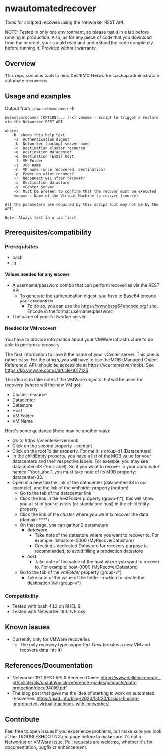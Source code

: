 # nwautomatedrecover
Tools for scripted recovers using the Networker REST API.

NOTE: Tested in only one environment, so please test it in a lab before running in production. Also, as for any piece of code that you download from the internet, your should read and understand the code completely before running it. Provided without warranty.
## Overview
This repo contains tools to help Dell/EMC Networker backup administrators automate recoveries
## Usage and examples
Output from `./nwrestvmrecover`  -h
```
nwrestvmrecover [OPTION]... [-x] vmname - Script to trigger a restore via the Networker REST API

where:
   -h  shows this help text
    -a  Authentication digest
    -b  Networker (backup) server name
    -c  Destination cluster resource
    -d  Destination datacenter
    -e  Destination (ESXi) host
    -f  VM Folder
    -j  Job name
    -n  VM name (once recovered, destination)
    -p  Power on after recover?
    -r  Reconnect NIC after recover?
    -s  Destination datastore
    -v  vCenter Server
    -x  Must be present to confirm that the recover must be executed
    vmname : Name of the Virtual Machine to recover (source)

All the parameters are required by this script (but may not be by the API)

Note: Always test in a lab first
```
## Prerequisites/compatibility
### Prerequisites
  - bash
  - jq
#### Values needed for any recover
 - A username/password combo that can perform recoveries via the REST API
   - To generate the authentication digest, you have to Base64 encode your credentials
     - To do so, you can use the https://www.base64encode.org/ site. Encode in the format username:password
 - The name of your Networker server
#### Needed for VM recovers
You have to provide information about your VMWare infrastructure to be able to perform a recovery.

The first information to have it the name of your vCenter server. This one is rather easy.  For the others, you will have to use the MOB (Managed Object Reference) API (should be accessible at https://vcenterserver/mob). See https://kb.vmware.com/s/article/1017126

The idea is to take note of the VMWare objects that will be used for _recovery_ (where will the new VM go):
 - Cluster resource
 - Datacenter
 - Datastore
 - Host
 - VM Folder
 - VM Name

Here's some guidance (there may be another way):
  - Go to https://vcenterserver/mob
  - Click on the second property - content
  - Click on the rootFolder property. For me it is group-d1 (Datacenters)
  - In the childEntity property, you have a list of the MOB value for your datacenters and their respective labels. For exemple, you may see datacenter-33 (YourLabel). So if you want to recover in your _datacenter_ named "YourLabel", you must take note of its MOB property: datacenter-33.
   - Open in a new tab the link of the datacenter (datacenter-33 in our example), and the link of the vmFolder property (bottom)
     - Go to the tab of the datacenter link
      - Click the link in the hostFolder property (group-h*), this will show you a list of your clusters (or standalone host) in the childEntity property
      - Click the link of the _cluster_ where you want to recover the data (domain-****)
      - On that page, you can gather 2 parameters
        - _datastore_
          - Take note of the datastore where you want to recover to. For example: datastore-0000 (MyRecoverDatastore)
          - Creating a dedicated Datastore for recovery purpose is recommended, to avoid filling a production datastore
        - _host_
          - Take note of the value of the host where you want to recover to. For example: host-0000 (MyRecoverDatastore)
     - Go to the tab of the _vmFolder_ property (group-v*)
       - Take note of the value of the folder in which to create the destination VM (group-v*)

### Compatibility
 - Tested with bash 4.1.2 on RHEL 6
 - Tested with Networker 19.1.1/vProxy
## Known issues
 - Currently only for VMWare recoveries
   - The only recovery type supported: New (creates a new VM and recovers data into it)
## References/Documentation
 - Networker 19.1 REST API Reference Guide: https://www.dellemc.com/pt-pt/collaterals/unauth/quick-reference-guides/products/data-protection/docu94009.pdf
 - The blog post that gave me the idea of starting to work on automated recoveries: https://nsrd.info/blog/2020/03/30/basics-finding-unprotected-virtual-machines-with-networker/
## Contribute
Feel free to open issues if you experience problems, but make sure you look at the TROUBLESHOOTING.md page before to make sure it's not a Networker or VMWare issue.
Pull requests are welcome, whether it's for documentation, bugfix or enhancement.

